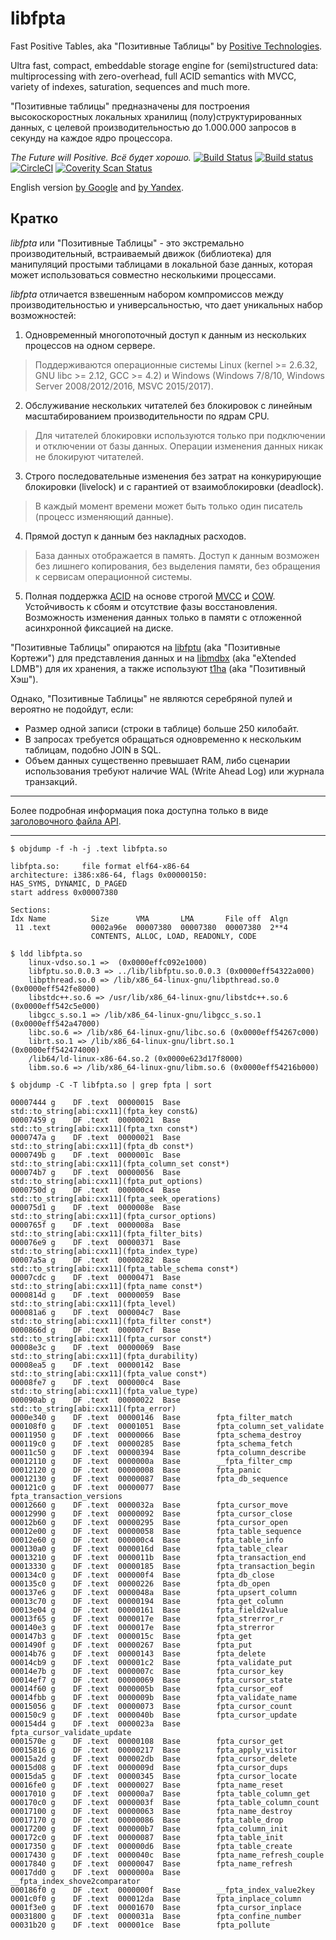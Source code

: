 ﻿libfpta
==============================================
Fast Positive Tables, aka "Позитивные Таблицы"
by [Positive Technologies](https://www.ptsecurity.ru).

Ultra fast, compact, embeddable storage engine for (semi)structured data:
multiprocessing with zero-overhead, full ACID semantics with MVCC,
variety of indexes, saturation, sequences and much more.

"Позитивные таблицы" предназначены для построения высокоскоростных
локальных хранилищ (полу)структурированных данных, с целевой
производительностью до 1.000.000 запросов в секунду на каждое ядро
процессора.

*The Future will Positive. Всё будет хорошо.*
[![Build Status](https://travis-ci.org/leo-yuriev/libfpta.svg?branch=master)](https://travis-ci.org/leo-yuriev/libfpta)
[![Build status](https://ci.appveyor.com/api/projects/status/wiixsody1o9474g9/branch/master?svg=true)](https://ci.appveyor.com/project/leo-yuriev/libfpta/branch/master)
[![CircleCI](https://circleci.com/gh/leo-yuriev/libfpta/tree/master.svg?style=svg)](https://circleci.com/gh/leo-yuriev/libfpta/tree/master)
[![Coverity Scan Status](https://scan.coverity.com/projects/12920/badge.svg)](https://scan.coverity.com/projects/leo-yuriev-libfpta)

English version [by Google](https://translate.googleusercontent.com/translate_c?act=url&ie=UTF8&sl=ru&tl=en&u=https://github.com/leo-yuriev/libfpta/tree/master)
and [by Yandex](https://translate.yandex.ru/translate?url=https%3A%2F%2Fgithub.com%2Fleo-yuriev%2Flibfpta%2Ftree%2Fmaster&lang=ru-en).


## Кратко

_libfpta_ или "Позитивные Таблицы" - это экстремально производительный,
встраиваемый движок (библиотека) для манипуляций простыми таблицами в
локальной базе данных, которая может использоваться совместно
несколькими процессами.

_libfpta_ отличается взвешенным набором компромиссов между
производительностью и универсальностью, что дает уникальных набор
возможностей:

1. Одновременный многопоточный доступ к данным из нескольких процессов на
одном сервере.
  > Поддерживаются операционные системы
  > Linux (kernel >= 2.6.32, GNU libc >= 2.12, GCC >= 4.2) и
  > Windows (Windows 7/8/10, Windows Server 2008/2012/2016, MSVC 2015/2017).

2. Обслуживание нескольких читателей без блокировок с линейным
масштабированием производительности по ядрам CPU.
  > Для читателей блокировки используются только при подключении и
  > отключении от базы данных. Операции изменения данных никак не блокируют
  > читателей.

3. Строго последовательные изменения без затрат на конкурирующие
блокировки (livelock) и с гарантией от взаимоблокировки (deadlock).
  > В каждый момент времени может быть только один писатель (процесс
  > изменяющий данные).

4. Прямой доступ к данным без накладных расходов.
  > База данных отображается в память. Доступ к данным возможен без
  > лишнего копирования, без выделения памяти, без обращения к сервисам
  > операционной системы.

5. Полная поддержка [ACID](https://ru.wikipedia.org/wiki/ACID) на основе строгой [MVCC](https://ru.wikipedia.org/wiki/MVCC) и
[COW](https://ru.wikipedia.org/wiki/%D0%9A%D0%BE%D0%BF%D0%B8%D1%80%D0%BE%D0%B2%D0%B0%D0%BD%D0%B8%D0%B5_%D0%BF%D1%80%D0%B8_%D0%B7%D0%B0%D0%BF%D0%B8%D1%81%D0%B8).
Устойчивость к сбоям и отсутствие фазы восстановления. Возможность
изменения данных только в памяти с отложенной асинхронной фиксацией на диске.

"Позитивные Таблицы" опираются на [libfptu](https://github.com/leo-yuriev/libfptu) (aka "Позитивные Кортежи")
для представления данных и на [libmdbx](https://github.com/ReOpen/libmdbx) (aka "eXtended LDMB")
для их хранения, а также используют [t1ha](https://github.com/PositiveTechnologies/t1ha) (aka "Позитивный Хэш").

Однако, "Позитивные Таблицы" не являются серебряной пулей и вероятно не
подойдут, если:

 * Размер одной записи (строки в таблице) больше 250 килобайт.
 * В запросах требуется обращаться одновременно к нескольким таблицам, подобно JOIN в SQL.
 * Объем данных существенно превышает RAM, либо сценарии использования
   требуют наличие WAL (Write Ahead Log) или журнала транзакций.

--------------------------------------------------------------------------------

Более подробная информация пока доступна только в виде [заголовочного файла API](fast_positive/tables.h).

--------------------------------------------------------------------------------

```
$ objdump -f -h -j .text libfpta.so

libfpta.so:     file format elf64-x86-64
architecture: i386:x86-64, flags 0x00000150:
HAS_SYMS, DYNAMIC, D_PAGED
start address 0x00007380

Sections:
Idx Name          Size      VMA       LMA       File off  Algn
 11 .text         0002a96e  00007380  00007380  00007380  2**4
                  CONTENTS, ALLOC, LOAD, READONLY, CODE
```

```
$ ldd libfpta.so
	linux-vdso.so.1 =>  (0x0000effc092e1000)
	libfptu.so.0.0.3 => ../lib/libfptu.so.0.0.3 (0x0000eff54322a000)
	libpthread.so.0 => /lib/x86_64-linux-gnu/libpthread.so.0 (0x0000eff542fe8000)
	libstdc++.so.6 => /usr/lib/x86_64-linux-gnu/libstdc++.so.6 (0x0000eff542c5e000)
	libgcc_s.so.1 => /lib/x86_64-linux-gnu/libgcc_s.so.1 (0x0000eff542a47000)
	libc.so.6 => /lib/x86_64-linux-gnu/libc.so.6 (0x0000eff54267c000)
	librt.so.1 => /lib/x86_64-linux-gnu/librt.so.1 (0x0000eff542474000)
	/lib64/ld-linux-x86-64.so.2 (0x0000e623d17f8000)
	libm.so.6 => /lib/x86_64-linux-gnu/libm.so.6 (0x0000eff54216b000)
```

```
$ objdump -C -T libfpta.so | grep fpta | sort

00007444 g    DF .text	00000015  Base        std::to_string[abi:cxx11](fpta_key const&)
00007459 g    DF .text	00000021  Base        std::to_string[abi:cxx11](fpta_txn const*)
0000747a g    DF .text	00000021  Base        std::to_string[abi:cxx11](fpta_db const*)
0000749b g    DF .text	0000001c  Base        std::to_string[abi:cxx11](fpta_column_set const*)
000074b7 g    DF .text	00000056  Base        std::to_string[abi:cxx11](fpta_put_options)
0000750d g    DF .text	000000c4  Base        std::to_string[abi:cxx11](fpta_seek_operations)
000075d1 g    DF .text	0000008e  Base        std::to_string[abi:cxx11](fpta_cursor_options)
0000765f g    DF .text	0000008a  Base        std::to_string[abi:cxx11](fpta_filter_bits)
000076e9 g    DF .text	00000371  Base        std::to_string[abi:cxx11](fpta_index_type)
00007a5a g    DF .text	00000282  Base        std::to_string[abi:cxx11](fpta_table_schema const*)
00007cdc g    DF .text	00000471  Base        std::to_string[abi:cxx11](fpta_name const*)
0000814d g    DF .text	00000059  Base        std::to_string[abi:cxx11](fpta_level)
000081a6 g    DF .text	000004c7  Base        std::to_string[abi:cxx11](fpta_filter const*)
0000866d g    DF .text	000007cf  Base        std::to_string[abi:cxx11](fpta_cursor const*)
00008e3c g    DF .text	00000069  Base        std::to_string[abi:cxx11](fpta_durability)
00008ea5 g    DF .text	00000142  Base        std::to_string[abi:cxx11](fpta_value const*)
00008fe7 g    DF .text	000000c4  Base        std::to_string[abi:cxx11](fpta_value_type)
000090ab g    DF .text	00000022  Base        std::to_string[abi:cxx11](fpta_error)
0000e340 g    DF .text	00000146  Base        fpta_filter_match
000108f0 g    DF .text	00001051  Base        fpta_column_set_validate
00011950 g    DF .text	00000066  Base        fpta_schema_destroy
000119c0 g    DF .text	00000285  Base        fpta_schema_fetch
00011c50 g    DF .text	00000394  Base        fpta_column_describe
00012110 g    DF .text	0000000a  Base        __fpta_filter_cmp
00012120 g    DF .text	00000008  Base        fpta_panic
00012130 g    DF .text	00000087  Base        fpta_db_sequence
000121c0 g    DF .text	00000077  Base        fpta_transaction_versions
00012660 g    DF .text	0000032a  Base        fpta_cursor_move
00012990 g    DF .text	00000092  Base        fpta_cursor_close
00012b60 g    DF .text	00000295  Base        fpta_cursor_open
00012e00 g    DF .text	00000058  Base        fpta_table_sequence
00012e60 g    DF .text	000000c4  Base        fpta_table_info
000130a0 g    DF .text	0000016d  Base        fpta_table_clear
00013210 g    DF .text	0000011b  Base        fpta_transaction_end
00013330 g    DF .text	00000185  Base        fpta_transaction_begin
000134c0 g    DF .text	000000f4  Base        fpta_db_close
000135c0 g    DF .text	00000226  Base        fpta_db_open
000137e6 g    DF .text	0000048a  Base        fpta_upsert_column
00013c70 g    DF .text	00000194  Base        fpta_get_column
00013e04 g    DF .text	00000161  Base        fpta_field2value
00013f65 g    DF .text	0000017e  Base        fpta_strerror_r
000140e3 g    DF .text	0000017e  Base        fpta_strerror
000147b3 g    DF .text	0000015c  Base        fpta_get
0001490f g    DF .text	00000267  Base        fpta_put
00014b76 g    DF .text	00000143  Base        fpta_delete
00014cb9 g    DF .text	000001c2  Base        fpta_validate_put
00014e7b g    DF .text	0000007c  Base        fpta_cursor_key
00014ef7 g    DF .text	00000069  Base        fpta_cursor_state
00014f60 g    DF .text	0000005b  Base        fpta_cursor_eof
00014fbb g    DF .text	0000009b  Base        fpta_validate_name
00015056 g    DF .text	00000073  Base        fpta_cursor_count
000150c9 g    DF .text	0000040b  Base        fpta_cursor_update
000154d4 g    DF .text	0000023a  Base        fpta_cursor_validate_update
0001570e g    DF .text	00000108  Base        fpta_cursor_get
00015816 g    DF .text	00000217  Base        fpta_apply_visitor
00015a2d g    DF .text	000002db  Base        fpta_cursor_delete
00015d08 g    DF .text	0000009d  Base        fpta_cursor_dups
00015da5 g    DF .text	00000345  Base        fpta_cursor_locate
00016fe0 g    DF .text	00000027  Base        fpta_name_reset
00017010 g    DF .text	000000a7  Base        fpta_table_column_get
000170c0 g    DF .text	0000003f  Base        fpta_table_column_count
00017100 g    DF .text	00000063  Base        fpta_name_destroy
00017170 g    DF .text	00000086  Base        fpta_table_drop
00017200 g    DF .text	000000b7  Base        fpta_column_init
000172c0 g    DF .text	00000087  Base        fpta_table_init
00017350 g    DF .text	000000d6  Base        fpta_table_create
00017430 g    DF .text	0000040c  Base        fpta_name_refresh_couple
00017840 g    DF .text	00000047  Base        fpta_name_refresh
00017dd0 g    DF .text	0000000a  Base        __fpta_index_shove2comparator
000186f0 g    DF .text	0000000f  Base        __fpta_index_value2key
0001c0f0 g    DF .text	000012da  Base        fpta_inplace_column
0001f3e0 g    DF .text	00001670  Base        fpta_cursor_inplace
00031800 g    DF .text	0000031a  Base        fpta_confine_number
00031b20 g    DF .text	000001ce  Base        fpta_pollute
```
